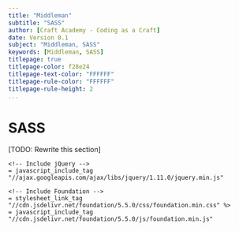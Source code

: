 ```yaml
---
title: "Middleman"
subtitle: "SASS"
author: [Craft Academy - Coding as a Craft]
date: Version 0.1
subject: "Middleman, SASS"
keywords: [Middleman, SASS]
titlepage: true
titlepage-color: f28e24
titlepage-text-color: "FFFFFF"
titlepage-rule-color: "FFFFFF"
titlepage-rule-height: 2
...
```


# SASS

[TODO: Rewrite this section]

```haml
<!-- Include jQuery -->
= javascript_include_tag "//ajax.googleapis.com/ajax/libs/jquery/1.11.0/jquery.min.js"

<!-- Include Foundation -->
= stylesheet_link_tag "//cdn.jsdelivr.net/foundation/5.5.0/css/foundation.min.css" %>
= javascript_include_tag "//cdn.jsdelivr.net/foundation/5.5.0/js/foundation.min.js"
```

